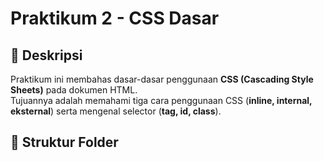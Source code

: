 # Praktikum 2 - CSS Dasar

## 📌 Deskripsi
Praktikum ini membahas dasar-dasar penggunaan **CSS (Cascading Style Sheets)** pada dokumen HTML.  
Tujuannya adalah memahami tiga cara penggunaan CSS (**inline, internal, eksternal**) serta mengenal selector (**tag, id, class**).  

## 📂 Struktur Folder
